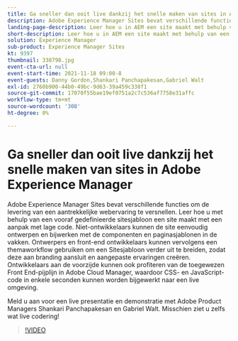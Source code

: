 ```yaml
---
title: Ga sneller dan ooit live dankzij het snelle maken van sites in Adobe Experience Manager
description: Adobe Experience Manager Sites bevat verschillende functies om de levering van een aantrekkelijke webervaring te versnellen. Leer hoe u met behulp van een vooraf gedefinieerde sitesjabloon een site maakt met een aanpak met lage code. Niet-ontwikkelaars kunnen de site eenvoudig ontwerpen en bijwerken met de componenten en paginasjablonen in de vakken. Ontwerpers en front-end ontwikkelaars kunnen vervolgens een themaworkflow gebruiken om een Sitesjabloon verder uit te breiden, zodat deze aan branding aansluit en aangepaste ervaringen creëren. Ontwikkelaars aan de voorzijde kunnen ook profiteren van de toegewezen Front End-pijplijn in Adobe Cloud Manager, waardoor CSS- en JavaScript-code in enkele seconden kunnen worden bijgewerkt naar een live omgeving.
landing-page-description: Leer hoe u in AEM een site maakt met behulp van een vooraf gedefinieerde sitesjabloon, zodat niet-ontwikkelaars de site gemakkelijk kunnen ontwerpen en bijwerken.
short-description: Leer hoe u in AEM een site maakt met behulp van een vooraf gedefinieerde sitesjabloon, zodat niet-ontwikkelaars de site gemakkelijk kunnen ontwerpen en bijwerken.
solution: Experience Manager
sub-product: Experience Manager Sites
kt: 9397
thumbnail: 338798.jpg
event-cta-url: null
event-start-time: 2021-11-18 09:00-8
event-guests: Danny Gordon,Shankari Panchapakesan,Gabriel Walt
exl-id: 2760b900-44b0-49bc-9d63-39a459c338f1
source-git-commit: 17070f55bae19ef0751a2c7c536af7758e31affc
workflow-type: tm+mt
source-wordcount: '308'
ht-degree: 0%

---
```


# Ga sneller dan ooit live dankzij het snelle maken van sites in Adobe Experience Manager

Adobe Experience Manager Sites bevat verschillende functies om de levering van een aantrekkelijke webervaring te versnellen. Leer hoe u met behulp van een vooraf gedefinieerde sitesjabloon een site maakt met een aanpak met lage code. Niet-ontwikkelaars kunnen de site eenvoudig ontwerpen en bijwerken met de componenten en paginasjablonen in de vakken. Ontwerpers en front-end ontwikkelaars kunnen vervolgens een themaworkflow gebruiken om een Sitesjabloon verder uit te breiden, zodat deze aan branding aansluit en aangepaste ervaringen creëren. Ontwikkelaars aan de voorzijde kunnen ook profiteren van de toegewezen Front End-pijplijn in Adobe Cloud Manager, waardoor CSS- en JavaScript-code in enkele seconden kunnen worden bijgewerkt naar een live omgeving.

Meld u aan voor een live presentatie en demonstratie met Adobe Product Managers Shankari Panchapakesan en Gabriel Walt. Misschien ziet u zelfs wat live codering!

>[!VIDEO](https://video.tv.adobe.com/v/338798/?quality=12&learn=on)
